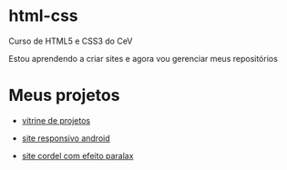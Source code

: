 # html-css
 Curso de HTML5 e CSS3 do CeV

 Estou aprendendo a criar sites e agora vou gerenciar meus repositórios

 <h1>Meus projetos</h1>
 <ul>
    <li>
        <p><a href="https://dev-victorrocha.github.io/painel-github-v1">vitrine de projetos</a></p>
    </li>
    <li>
        <p><a href="https://dev-victorrocha.github.io/projeto-android">site responsivo android</a></p>
    </li>
    <li>
        <p><a href="https://dev-victorrocha.github.io/cordel-v2">site cordel com efeito paralax</a></p>
    </li>
 </ul>